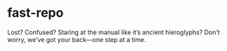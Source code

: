 # fast-repo
Lost? Confused? Staring at the manual like it’s ancient hieroglyphs? Don’t worry, we’ve got your back—one step at a time.
